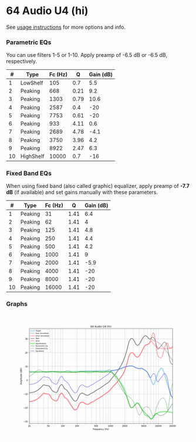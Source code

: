 # 64 Audio U4 (hi)
See [usage instructions](https://github.com/jaakkopasanen/AutoEq#usage) for more options and info.

### Parametric EQs
You can use filters 1-5 or 1-10. Apply preamp of -6.5 dB or -6.5 dB, respectively.

|   # | Type      |   Fc (Hz) |    Q |   Gain (dB) |
|-----|-----------|-----------|------|-------------|
|   1 | LowShelf  |       105 | 0.7  |         5.5 |
|   2 | Peaking   |       668 | 0.21 |         9.2 |
|   3 | Peaking   |      1303 | 0.79 |        10.6 |
|   4 | Peaking   |      2587 | 0.4  |       -20   |
|   5 | Peaking   |      7753 | 0.61 |       -20   |
|   6 | Peaking   |       933 | 4.11 |         0.6 |
|   7 | Peaking   |      2689 | 4.78 |        -4.1 |
|   8 | Peaking   |      3750 | 3.96 |         4.2 |
|   9 | Peaking   |      8922 | 2.47 |         6.3 |
|  10 | HighShelf |     10000 | 0.7  |       -16   |

### Fixed Band EQs
When using fixed band (also called graphic) equalizer, apply preamp of **-7.7 dB** (if available) and set gains manually with these parameters.

|   # | Type    |   Fc (Hz) |    Q |   Gain (dB) |
|-----|---------|-----------|------|-------------|
|   1 | Peaking |        31 | 1.41 |         6.4 |
|   2 | Peaking |        62 | 1.41 |         4   |
|   3 | Peaking |       125 | 1.41 |         4.8 |
|   4 | Peaking |       250 | 1.41 |         4.4 |
|   5 | Peaking |       500 | 1.41 |         4.2 |
|   6 | Peaking |      1000 | 1.41 |         9   |
|   7 | Peaking |      2000 | 1.41 |        -5.9 |
|   8 | Peaking |      4000 | 1.41 |       -20   |
|   9 | Peaking |      8000 | 1.41 |       -20   |
|  10 | Peaking |     16000 | 1.41 |       -20   |

### Graphs
![](./64%20Audio%20U4%20(hi).png)
